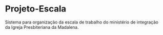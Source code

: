 # Projeto-Escala
Sistema para organização da escala de trabalho do ministério de integração da Igreja Presbiteriana da Madalena.
